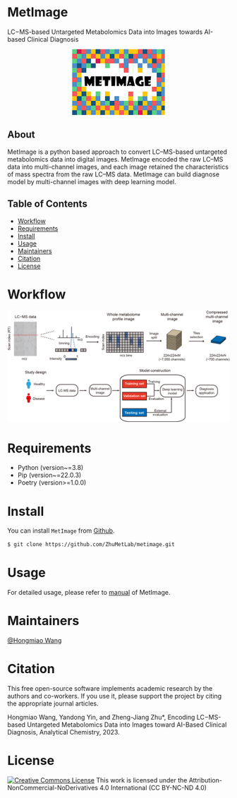 # MetImage

LC−MS-based Untargeted Metabolomics Data into Images towards AI-based Clinical Diagnosis


<div align=center><img src="LOGO.png"></div>

## About
MetImage is a python based approach to convert LC–MS-based untargeted metabolomics data into digital images. MetImage encoded the raw LC–MS data into multi-channel images, and each image retained the characteristics of mass spectra from the raw LC–MS data. MetImage can build diagnose model by multi-channel images with deep learning model.

## Table of Contents
- [Workflow](#workflow)
- [Requirements](#Requirements)
- [Install](#install)
- [Usage](#usage)
- [Maintainers](#maintainers)
- [Citation](#Citation)
- [License](#license)

# Workflow
<div align=center><img src="Workflow.png"></div>

# Requirements
- Python (version~=3.8)
- Pip (version~=22.0.3)
- Poetry (version>=1.0.0)

# Install
You can install `MetImage` from [Github](https://github.com/ZhuMetLab/metimage).

```sh
$ git clone https://github.com/ZhuMetLab/metimage.git
```

# Usage
For detailed usage, please refer to [manual](manual.ipynb) of MetImage.

# Maintainers
[@Hongmiao Wang](https://github.com/waterom)

# Citation
This free open-source software implements academic research by the authors and co-workers. If you use it, please support the project by citing the appropriate journal articles.

Hongmiao Wang, Yandong Yin, and Zheng-Jiang Zhu*, Encoding LC−MS-based Untargeted Metabolomics Data into Images toward AI-Based Clinical Diagnosis, Analytical Chemistry, 2023.

# License
<a rel="license" href="https://creativecommons.org/licenses/by-nc-nd/4.0/"><img alt="Creative Commons License" style="border-width:0" src="https://i.creativecommons.org/l/by-nc-nd/4.0/88x31.png" /></a> 
This work is licensed under the Attribution-NonCommercial-NoDerivatives 4.0 International (CC BY-NC-ND 4.0)
